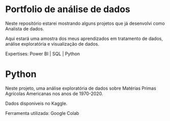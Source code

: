 # Portfolio de análise de dados

Neste repositório estarei mostrando alguns projetos que já desenvolvi como Analista de dados.

Aqui estará uma amostra dos meus aprendizados em tratamento de dados, análise exploratória e visualização de dados.

Expertises: Power BI | SQL | Python


# Python

Neste projeto, uma análise exploratória de dados sobre Matérias Primas Agrícolas Americanas nos anos de 1970-2020.

Dados disponíveis no Kaggle.

Ferramenta utilizada: Google Colab


